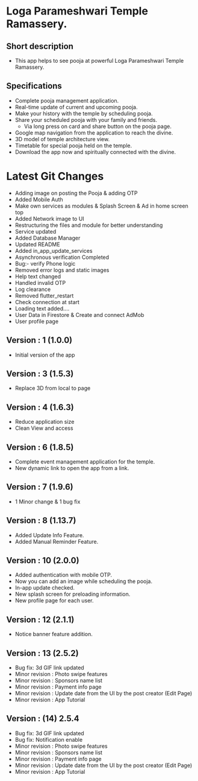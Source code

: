 # Loga Parameshwari Temple Ramassery.

## Short description
 - This app helps to see pooja at powerful Loga Parameshwari Temple Ramassery.

## Specifications
 - Complete pooja management application.
 - Real-time update of current and upcoming pooja.
 - Make your history with the temple by scheduling pooja.
 - Share your scheduled pooja with your family and friends.
     - Via long press on card and share button on the pooja page.
 - Google map navigation from the application to reach the divine.
 - 3D model of temple architecture view.
 - Timetable for special pooja held on the temple.
 - Download the app now and spiritually connected with the divine​. 

# Latest Git Changes
 - Adding image on posting the Pooja & adding OTP
 - Added Mobile Auth
 - Make own services as modules & Splash Screen & Ad in home screen top
 - Added Network image to UI
 - Restructuring the files and module for better understanding
 - Service updated
 - Added Database Manager
 - Updated README
 - Added in_app_update_services
 - Asynchronous verification Completed
 - Bug:- verify Phone logic
 - Removed error logs and static images
 - Help text changed
 - Handled invalid OTP
 - Log clearance
 - Removed flutter_restart
 - Check connection at start
 - Loading text added....
 - User Data in Firestore & Create and connect AdMob
 - User profile page

## Version : 1 (1.0.0)
- Initial version of the app

## Version : 3 (1.5.3)
- Replace 3D from local to page
 
## Version : 4 (1.6.3)
- Reduce application size 
- Clean View and access

## Version : 6 (1.8.5)
- Complete event management application for the temple.
- New dynamic link to open the app from a link.

## Version : 7 (1.9.6)
- 1 Minor change & 1 bug fix

## Version : 8 (1.13.7)
- Added Update Info Feature.
- Added Manual Reminder Feature.

## Version : 10 (2.0.0)
- Added authentication with mobile OTP.  
- Now you can add an image while scheduling the pooja.  
- In-app update checked.  
- New splash screen for preloading information.  
- New profile page for each user.  

## Version : 12 (2.1.1)
- Notice banner feature addition.

## Version : 13 (2.5.2)
- Bug fix: 3d GIF link updated
- Minor revision : Photo swipe features
- Minor revision : Sponsors name list
- Minor revision : Payment info page
- Minor revision : Update date from the UI by the post creator (Edit Page)
- Minor revision : App Tutorial 

## Version : (14) 2.5.4
- Bug fix: 3d GIF link updated
- Bug fix: Notification enable
- Minor revision : Photo swipe features
- Minor revision : Sponsors name list
- Minor revision : Payment info page
- Minor revision : Update date from the UI by the post creator (Edit Page)
- Minor revision : App Tutorial


